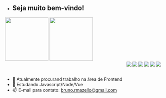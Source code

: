 - ## Seja muito bem-vindo!

<div>
    <img height="140px" src="https://github-readme-stats.vercel.app/api?username=brunomazello&theme=codeSTACKr&show_icons=true" style="max-widht=100%";>
    <img height="140px" src="https://github-readme-stats.vercel.app/api/top-langs/?username=brunomazello&layout=compact&show_icons=true&theme=codeSTACKr" style="max-widht=100%";>
</div>
<div>
    <a href="https://www.linkedin.com/in/brunomazello/" target="_blank"> <img src="https://camo.githubusercontent.com/c00f87aeebbec37f3ee0857cc4c20b21fefde8a96caf4744383ebfe44a47fe3f/68747470733a2f2f696d672e736869656c64732e696f2f62616467652f2d4c696e6b6564496e2d2532333030373742353f7374796c653d666f722d7468652d6261646765266c6f676f3d6c696e6b6564696e266c6f676f436f6c6f723d7768697465" align="right"  target="_blank"></a>
    <img align="right" src="https://img.shields.io/badge/Node.js-43853D?style=for-the-badge&logo=node.js&logoColor=white">
    <img align="right" src="https://img.shields.io/badge/React-20232A?style=for-the-badge&logo=react&logoColor=61DAFB">
    <img align="right" src="https://img.shields.io/badge/JavaScript-323330?style=for-the-badge&logo=javascript&logoColor=F7DF1E">
    <img align="right" src="https://img.shields.io/badge/HTML5-E34F26?style=for-the-badge&logo=html5&logoColor=white">
    <img align="right" src="https://img.shields.io/badge/CSS3-1572B6?style=for-the-badge&logo=css3&logoColor=white">
</div>

<br>
<br>

- 🔭 Atualmente procurand trabalho na área de Frontend
- 🌱 Estudando Javascript/Node/Vue
- 📫 E-mail para contato: bruno.rmazello@gmail.com

